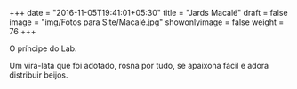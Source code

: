 +++
date = "2016-11-05T19:41:01+05:30"
title = "Jards Macalé"
draft = false
image = "img/Fotos para Site/Macalé.jpg"
showonlyimage = false
weight = 76
+++

<!--more-->
O príncipe do Lab.

Um vira-lata que foi adotado, rosna por tudo, se apaixona fácil e adora distribuir beijos.
